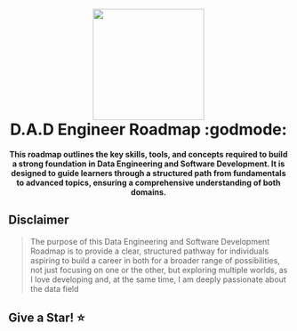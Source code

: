 

<h1 align="center">
  <br>
  <img src="https://github.com/guib1/D.A.D-enginner-roadmap/blob/4050110a70e5d352bd23dfe4113140c3429afdfc/img/logo.png" width="200" height="200">
  <br>
  D.A.D Engineer Roadmap :godmode:
  <br>
</h1>

<p align="center">
  <b>This roadmap outlines the key skills, tools, and concepts required to build a strong foundation in Data Engineering and Software Development. It is designed to guide learners through a structured path from fundamentals to advanced topics, ensuring a comprehensive understanding of both domains.</b>
<br />

## Disclaimer

> The purpose of this Data Engineering and Software Development Roadmap is to provide a clear, structured pathway for individuals aspiring to build a career in both for a broader range of possibilities, not just focusing on one or the other, but exploring multiple worlds, as I love developing and, at the same time, I am deeply passionate about the data field

## Give a Star! :star:
